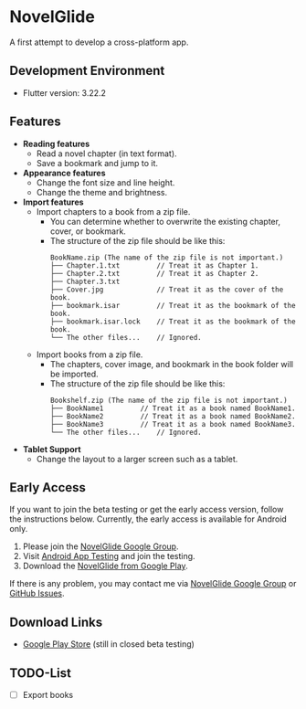 # NovelGlide

A first attempt to develop a cross-platform app.

## Development Environment

- Flutter version: 3.22.2

## Features

- **Reading features**
    - Read a novel chapter (in text format).
    - Save a bookmark and jump to it.
- **Appearance features**
    - Change the font size and line height.
    - Change the theme and brightness.
- **Import features**
    - Import chapters to a book from a zip file.
        - You can determine whether to overwrite the existing chapter, cover, or bookmark.
        - The structure of the zip file should be like this:
          ```
          BookName.zip (The name of the zip file is not important.)
          ├── Chapter.1.txt         // Treat it as Chapter 1.
          ├── Chapter.2.txt         // Treat it as Chapter 2.
          ├── Chapter.3.txt
          ├── Cover.jpg             // Treat it as the cover of the book.
          ├── bookmark.isar         // Treat it as the bookmark of the book.
          ├── bookmark.isar.lock    // Treat it as the bookmark of the book.
          └── The other files...    // Ignored.
          ```
    - Import books from a zip file.
        - The chapters, cover image, and bookmark in the book folder will be imported.
        - The structure of the zip file should be like this:
          ```
          Bookshelf.zip (The name of the zip file is not important.)
          ├── BookName1         // Treat it as a book named BookName1.
          ├── BookName2         // Treat it as a book named BookName2.
          ├── BookName3         // Treat it as a book named BookName3.
          └── The other files...    // Ignored.
          ```
- **Tablet Support**
    - Change the layout to a larger screen such as a tablet.

## Early Access

If you want to join the beta testing or get the early access version, follow the instructions below.
Currently, the early access is available for Android only.

1. Please join the [NovelGlide Google Group](https://groups.google.com/g/novelglide).
2. Visit [Android App Testing](https://play.google.com/apps/testing/com.kai_wu.novelglide) and join the testing.
3. Download the [NovelGlide from Google Play](https://play.google.com/store/apps/details?id=com.kai_wu.novelglide).

If there is any problem, you may contact me via [NovelGlide Google Group](https://groups.google.com/g/novelglide) or [GitHub Issues](https://github.com/wuvindu/NovelGlide-Flutter/issues).

## Download Links

- [Google Play Store](https://play.google.com/store/apps/details?id=com.kai_wu.novelglide) (still in closed beta
  testing)

## TODO-List

- [ ] Export books
